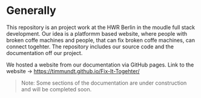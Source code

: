 # Generally 

This repository is an project work at the HWR Berlin in the moudle full stack development. Our idea is a platformm based website, where people with broken coffe machines and people, that can fix broken coffe machines, can connect togehter. The repository includes our source code and the documentation off our project.

We hosted a website from our documentation via GitHub pages. 
Link to the website -> https://timmundt.github.io/Fix-It-Togehter/

 >Note: Some sections of the documentation are under construction and will be completed soon.



